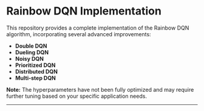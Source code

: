# Rainbow DQN Implementation

This repository provides a complete implementation of the Rainbow DQN algorithm, incorporating several advanced improvements:
- **Double DQN**
- **Dueling DQN**
- **Noisy DQN**
- **Prioritized DQN**
- **Distributed DQN**
- **Multi-step DQN**

**Note:** The hyperparameters have not been fully optimized and may require further tuning based on your specific application needs.

---
